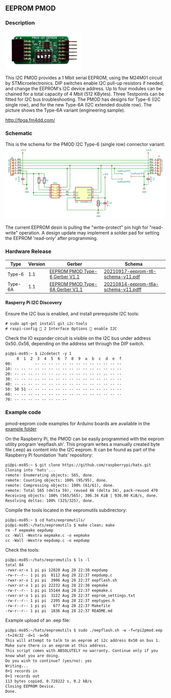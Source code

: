 ## EEPROM PMOD

### Description

<img src="images/t6a-v10/eeprom-photo-t6a-v10.png" width="240px">

This I2C PMOD provides a 1 Mbit serial EEPROM, using the M24M01 circuit by STMicroelectronics. DIP switches enable I2C pull-up resistors if needed, and change the EEPROM's I2C device address. Up to four modules can be chained for a total capacity of 4 Mbit (512 KBytes). Three Testpoints can be fitted for I2C bus troubleshooting. The PMOD has designs for Type-6 (I2C single row), and for the new Type-6A (I2C extended double row). The picture shows the Type-6A variant (engineering sample).

http://fpga.fm4dd.com/

### Schematic
This is the schema for the PMOD I2C Type-6 (single row) connector variant:
[![EEPROM PMOD Schematics](images/t6-v11/eeprom-t6-schema-v11.png)](images/eeprom-schema.png)

The current EEPROM desin is pulling the "write-protect" pin high for "read-write" operation. A design update may implement a solder pad for setting the EEPROM 'read-only' after programming.

### Hardware Release

|Type     | Version | Gerber | Schema |
|---------|---------|--------|--------|
|Type-6   |1.1      |[EEPROM PMOD Type-6 Gerber V1.1](release/t6-v11/20210917-eeprom-t6-gerber-v11.zip) | [20210917-eeprom-t6-schema-v11.pdf](release/t6-v11/20210917-eeprom-t6-schema-v11.pdf)
|Type-6A  |1.1      |[EEPROM PMOD Type-6A Gerber V1.1](release/t6a-v11/20210814-eeprom-t6a-gerber-v11.zip) | [20210814-eeprom-t6a-schema-v11.pdff](release/t6a-v11/20210814-eeprom-t6a-schema-v11.pdf)

#### Rasperry Pi I2C Discovery

Ensure the I2C bus is enabled, and install prerequisite I2C tools:
```
# sudo apt-get install git i2c-tools
# raspi-config  2 Interface Options  enable I2C
```

Check the IO expander circuit is visible on the I2C bus under address 0x50..0x56, depending on the address set through the DIP switch.
```
pi@pi-ms05:~ $ i2cdetect -y 1
     0  1  2  3  4  5  6  7  8  9  a  b  c  d  e  f
00:          -- -- -- -- -- -- -- -- -- -- -- -- --
10: -- -- -- -- -- -- -- -- -- -- -- -- -- -- -- --
20: -- -- -- -- -- -- -- -- -- -- -- -- -- -- -- --
30: -- -- -- -- -- -- -- -- -- -- -- -- -- -- -- --
40: -- -- -- -- -- -- -- -- -- -- -- -- -- -- -- --
50: 50 51 -- -- -- -- -- -- -- -- -- -- -- -- -- --
60: -- -- -- -- -- -- -- -- -- -- -- -- -- -- -- --
70: -- -- -- -- -- -- -- --
```

### Example code

pmod-eeprom code examples for Arduino boards are available in the [example folder](examples/)

On the Raspberry Pi, the PMOD can be easily programmed with the eeprom utility program 'eepflash.sh'. This program writes a manually created byte file (.eep) as content into the I2C eeprom. It can be found as part of the Raspberry Pi foundation 'hats' repository:
```
pi@pi-ms05:~ $ git clone https://github.com/raspberrypi/hats.git
Cloning into 'hats'...
remote: Enumerating objects: 565, done.
remote: Counting objects: 100% (95/95), done.
remote: Compressing objects: 100% (61/61), done.
remote: Total 565 (delta 59), reused 46 (delta 34), pack-reused 470
Receiving objects: 100% (565/565), 306.34 KiB | 936.00 KiB/s, done.
Resolving deltas: 100% (325/325), done.
```

Compile the tools located in the eepromutils subdirectory:
```
pi@pi-ms05:~ $ cd hats/eepromutils/
pi@pi-ms05:~/hats/eepromutils $ make clean; make
rm -f eepmake eepdump
cc -Wall -Wextra eepmake.c -o eepmake
cc -Wall -Wextra eepdump.c -o eepdump
```
Check the tools:
```
pi@pi-ms05:~/hats/eepromutils $ ls -l
total 84
-rwxr-xr-x 1 pi pi 12820 Aug 28 22:38 eepdump
-rw-r--r-- 1 pi pi  8112 Aug 28 22:37 eepdump.c
-rwxr-xr-x 1 pi pi  3906 Aug 28 22:37 eepflash.sh
-rwxr-xr-x 1 pi pi 22232 Aug 28 22:38 eepmake
-rw-r--r-- 1 pi pi 15144 Aug 28 22:37 eepmake.c
-rwxr-xr-x 1 pi pi  3122 Aug 28 22:37 eeprom_settings.txt
-rw-r--r-- 1 pi pi  2395 Aug 28 22:37 eeptypes.h
-rw-r--r-- 1 pi pi   677 Aug 28 22:37 Makefile
-rw-r--r-- 1 pi pi  1836 Aug 28 22:37 README.md
```

Example upload of an .eep file:
```
pi@pi-ms05:~/hats/eepromutils $ sudo ./eepflash.sh -w -f=rpi2pmod.eep -t=24c32 -d=1 -a=50
This will attempt to talk to an eeprom at i2c address 0x50 on bus 1. Make sure there is an eeprom at this address.
This script comes with ABSOLUTELY no warranty. Continue only if you know what you are doing.
Do you wish to continue? (yes/no): yes
Writing...
0+1 records in
0+1 records out
113 bytes copied, 0.728222 s, 0.2 kB/s
Closing EEPROM Device.
Done.
```
